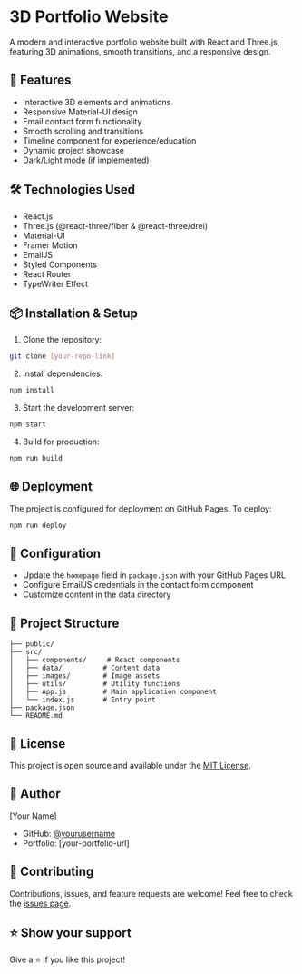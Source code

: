 # 3D Portfolio Website

A modern and interactive portfolio website built with React and Three.js, featuring 3D animations, smooth transitions, and a responsive design.

## 🚀 Features

- Interactive 3D elements and animations
- Responsive Material-UI design
- Email contact form functionality
- Smooth scrolling and transitions
- Timeline component for experience/education
- Dynamic project showcase
- Dark/Light mode (if implemented)

## 🛠️ Technologies Used

- React.js
- Three.js (@react-three/fiber & @react-three/drei)
- Material-UI
- Framer Motion
- EmailJS
- Styled Components
- React Router
- TypeWriter Effect

## 📦 Installation & Setup

1. Clone the repository:
```bash
git clone [your-repo-link]
```

2. Install dependencies:
```bash
npm install
```

3. Start the development server:
```bash
npm start
```

4. Build for production:
```bash
npm run build
```

## 🌐 Deployment

The project is configured for deployment on GitHub Pages. To deploy:

```bash
npm run deploy
```

## 🔧 Configuration

- Update the `homepage` field in `package.json` with your GitHub Pages URL
- Configure EmailJS credentials in the contact form component
- Customize content in the data directory

## 📁 Project Structure

```
├── public/
├── src/
│   ├── components/     # React components
│   ├── data/          # Content data
│   ├── images/        # Image assets
│   ├── utils/         # Utility functions
│   ├── App.js         # Main application component
│   └── index.js       # Entry point
├── package.json
└── README.md
```

## 📄 License

This project is open source and available under the [MIT License](LICENSE).

## 👤 Author

[Your Name]
- GitHub: [@yourusername](https://github.com/yourusername)
- Portfolio: [your-portfolio-url]

## 🤝 Contributing

Contributions, issues, and feature requests are welcome! Feel free to check the [issues page](issues-link).

## ⭐️ Show your support

Give a ⭐️ if you like this project!

